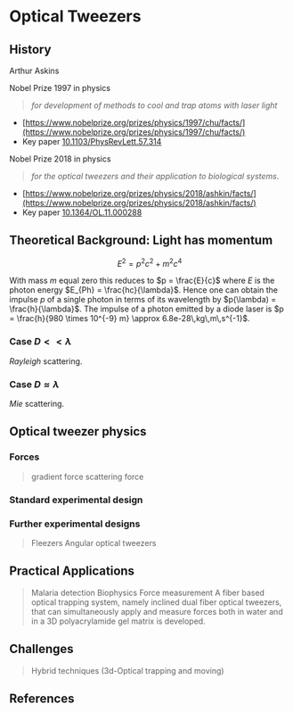 # Optical Tweezers

## History

Arthur Askins

Nobel Prize 1997 in physics
> *for development of methods to cool and trap atoms with laser light*
* [https://www.nobelprize.org/prizes/physics/1997/chu/facts/](https://www.nobelprize.org/prizes/physics/1997/chu/facts/)
* Key paper [10.1103/PhysRevLett.57.314](https://doi.org/10.1103/PhysRevLett.57.314)

Nobel Prize 2018 in physics
> *for the optical tweezers and their application to biological systems*.
* [https://www.nobelprize.org/prizes/physics/2018/ashkin/facts/](https://www.nobelprize.org/prizes/physics/2018/ashkin/facts/)
* Key paper [10.1364/OL.11.000288](https://doi.org/10.1364/OL.11.000288)



## Theoretical Background: Light has momentum

$$E^2 = p^2 c^2 + m^2 c^4$$

With mass $m$ equal zero this reduces to $p = \frac{E}{c}$ where $E$ is the photon energy $E_{Ph} = \frac{hc}{\lambda}$.
Hence one can obtain the impulse $p$ of a single photon in terms of its wavelength by $p(\lambda) = \frac{h}{\lambda}$.
The impulse of a photon emitted by a diode laser is $p = \frac{h}{980 \times 10^{-9} m} \approx 6.8e-28\,kg\,m\,s^{-1}$.

### Case $D << \lambda$

*Rayleigh* scattering.

### Case $D \approx \lambda$

*Mie* scattering.


## Optical tweezer physics 

### Forces 

> gradient force
> scattering force

### Standard experimental design


### Further experimental designs 

> Fleezers
> Angular optical tweezers





## Practical Applications

> Malaria detection
> Biophysics Force measurement
> A fiber based optical trapping system, namely inclined dual fiber optical tweezers, that can simultaneously apply and measure forces both in water and in a 3D polyacrylamide gel matrix is developed.

## Challenges 

> Hybrid techniques (3d-Optical trapping and moving)


## References
